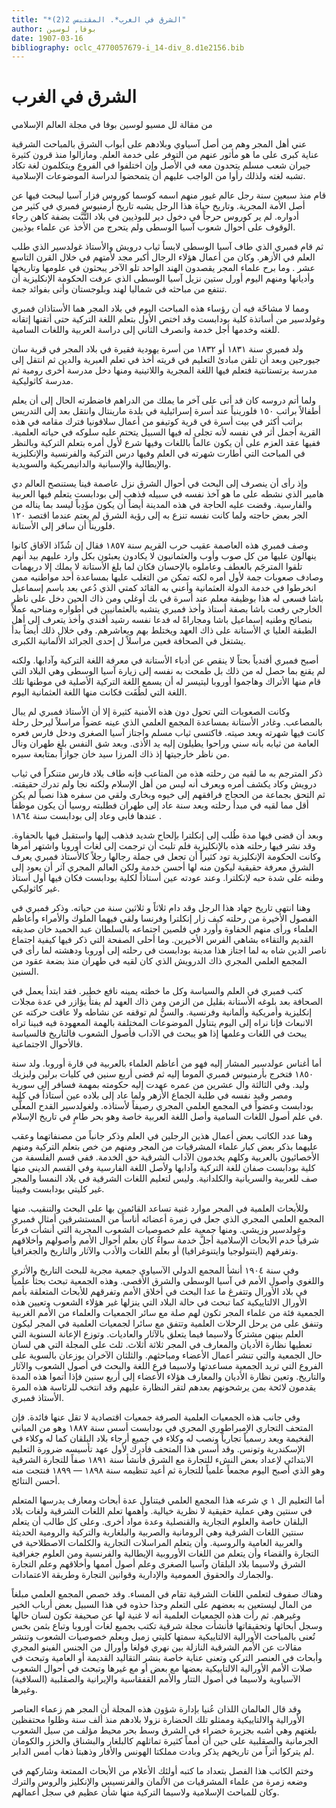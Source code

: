 ```yaml
---
title: "*الشرق في الغرب*. المقتبس 2(2)"
author: بوفا, لوسين
date: 1907-03-16
bibliography: oclc_4770057679-i_14-div_8.d1e2156.bib
---
```




#  الشرق في الغرب 


 من مقالة لل  مسيو  لوسين  بوفا  في مجلة  العالم الإسلامي 

 عني أهل المجر وهم من أصل آسياوي وبلادهم على أبواب الشرق بالمباحث الشرقية عناية كبرى على ما هو مأثور عنهم من التوفر على خدمة العلم. ومازالوا منذ قرون كثيرة جيران شعب مسلم يتحدون معه في الأصل وإن اختلفوا في الفروع ويتكلمون لغة تكاد تشبه لغته ولذلك رأوا من الواجب عليهم أن يتمحضوا لدراسة الموضوعات الإسلامية. 

 قام منذ  سبعين  سنة رجل عالم غيور منهم اسمه كوسما كوروس فزار آسيا ليبحث فيها عن أصل الأمة المجرية. وتاريخ حياة هذا الرجل يشبه تاريخ أرمنيوس فمبري في كثير من أدواره. لم ير كوروس حرجاً في دخول دير للبوذيين في بلاد التُّبَّت بضفة كاهن رجاء الوقوف على أحوال شعوب   آسيا الوسطى ولم يتحرج من الأخذ عن علماء بوذيين. 

 ثم قام فمبري الذي طاف آسيا الوسطى لابساً ثياب درويش والأستاذ غولدسير الذي طلب العلم في الأزهر. وكان من أعمال هؤلاء الرجال أكبر مجد لأمتهم في خلال القرن التاسع  عشر  . وما برح علماء المجر يقصدون الهند الواحد تلو الآخر يبحثون في علومها وتاريخها وأديانها ومنهم اليوم أورل  ستين  نزيل آسيا الوسطى الذي عرفت الحكومة الإنكليزية أن تنتفع من مباحثه في شماليا لهند وبلوجستان وأتى بفوائد جمة. 

 ومما لا مشاحّة فيه أن رؤساء هذه المباحث اليوم في بلاد المجر هما الأستاذان فمبري وغولدسير من أساتذة كلية بودابست وقد اختص الأول بتعلم اللغة التركية حتى أتقنها إتقانه للغته وخدمها أجل خدمة وانصرف الثاني إلى دراسة العربية واللغات السامية. 

 ولد فمبري سنة  ١٨٣١  أو  ١٨٣٢  من أسرة يهودية فقيرة في بلاد المجر في قرية سان جيورجين وبعد أن تلقن مبادئ التعليم في قريته أخذ في تعلم العبرية والدين ثم انتقل إلى مدرسة برتستانتية فتعلم فيها اللغة المجرية واللاتينية ومنها دخل مدرسة أخرى رومية ثم مدرسة كاثوليكية. 

 ولما أتم دروسه كان قد أتى على آخر ما يملك من الدراهم فاضطرته الحال إلى أن يعلم أطفالاً براتب  ١٥٠  فلورينياً عند أسرة إسرائيلية في بلدة مارينتال وانتقل بعد إلى التدريس براتب أكثر في بيت أسرة في قرية كوتيفو من أعمال سلافونيا فترك مقامه في هذه القرية أجمل أثر في نفسه لأنه تجلى له فيها السبيل يتحتم عليه سلوكه في حياته العلمية. ففيها   عقد   العزم على أن يكون عالماً باللغات وفيها شرع لأول أمره بتعلم التركية وبالنظر في المباحث التي أطارت شهرته في العلم وفيها درس التركية والفرنسية والإنكليزية والإيطالية والإسبانية والدانيمريكية والسويدية. 

 وإذ رأى أن ينصرف إلى البحث في أحوال الشرق نزل عاصمة فينا يستنصح العالم دي هامير الذي نشطه على ما هو آخذ نفسه في سبيله فذهب إلى بودابست يتعلم فيها العربية والفارسية. وقضت عليه الحاجة في هذه المدينة أيضاً أن يكون مؤَدِباً ليسد بما يناله من الجر بعض حاجته ولما كانت نفسه تنزع به إلى رؤية الشرق لم يعتم عندما اقتصد  ١٢٠  فلوريناً أن سافر إلى الأستانة. 

 وصف فمبري هذه العاصمة عقيب حرب القريم سنة  ١٨٥٧  فقال إن شُذّاذ الآفاق كانوا ينهالون عليها من كل صوب وأوب والعثمانيون لا يكادون يعبئون بكل وارد عليهم بيد أنهم تلقوا المترجَم بالعطف وعاملوه بالإحسان فكان لما بلغ الأستانة لا يملك إلا دريهمات وصادف صعوبات جمة لأول أمره لكنه تمكن من التغلب عليها بمساعدة  أحد  مواطنيه ممن انخرطوا في خدمة الدولة العثمانية وأعني به القائد كمتي الذي دُعي بعد باسم إسماعيل باشا فسعى له هذا بوظيفة معلم عند أسرة في بك أوغلي ومن ذاك الحين دخل على ناظر الخارجي رفعت باشا بصفة أستاذ وأخذ فمبري يتشبه بالعثمانيين في أطواره ومناحيه عملاً بنصائح وطنيه إسماعيل باشا ومجاراةً له فدعا نفسه رشيد أفندي وأخذ يتعرف إلى أهل الطبقة العليا ي الأستانة على ذاك العهد ويختلط بهم ويعاشرهم. وفي خلال ذلك أيضاً بدأ يشتغل في الصحافة   فعين مراسلاً ل  إحدى  الجرائد الألمانية الكبرى. 

 أصبح فمبري أفندياً بحتاً لا ينقص عن أدباء الأستانة في معرفة اللغة التركية وآدابها. ولكنه لم يقنع بما حصل له من ذلك بل طمحت به نفسه إلى زيارة آسيا الوسطى وهي البلاد التي قام منها الأتراك وهاجموا أوروبا ليتيسر له أن يسمع اللغة التركية الأصلية في موطنها تلك اللغة التي لطُفَت فكانت منها اللغة العثمانية اليوم. 

 وكانت الصعوبات التي تحول دون هذه الأمنية كثيرة إلا أن الأستاذ فمبري لم يبال بالمصاعب. وغادر الأستانة بمساعدة المجمع العلمي الذي عينه عضواً مراسلاً ليرحل رحلة كانت فيها شهرته وبعد صيته. فاكتسى ثياب مسلم واجتاز آسيا الصغرى ودخل   فارس فعره العامة من ثيابه بأنه سني وراحوا يطيلون إليه يد الأذى. وبعد شق النفس بلغ طهران ونال من ناظر خارجيتها إذ ذاك المرزا سيد خان جوازاً بمتابعة سيره. 

 ذكر المترجم به ما لقيه من رحلته هذه من المتاعب فإنه طاف بلاد فارس متنكراً في ثياب درويش وكاد يكشف أمره ويعرف أنه ليس من أهل الإسلام ولكنه نجا ولم تدرك حقيقته. ثم التحق بجماعة من الحجاج فرافقهم إلى خيوه وبخارى ولقي من سفره هذا نصباً لم يكن أقل مما لقيه في مبدأ رحلته وبعد سنة عاد إلى طهران فطلبته روسيا أن يكون موظفاً عندها فأبى وعاد إلى بودابست سنة  ١٨٦٤  . 

 وبعد أن قضى فيها مدة طُلب إلى إنكلترا بإلحاح شديد فذهب إليها واستقبل فيها بالحفاوة. وقد نشر فيها رحلته هذه بالإنكليزية فلم تلبث أن   ترجمت إلى لغات أوروبا واشتهر أمرها وكانت الحكومة الإنكليزية تود كثيراً أن تجعل في جملة رجالها رجلاً كالأستاذ فمبري يعرف الشرق معرفة حقيقية ليكون منه لها أحسن خدمة ولكن العالم المجري آثر أن يعود إلى وطنه على شدة حبه لإنكلترا. وعند عودته عين أستاذاً لكلية بودابست فكان فيها أول أستاذ غير كاثوليكي. 

 وهنا انتهى تاريخ جهاد هذا الرجل وقد دام ثلاثاً و  ثلاثين  سنة من حياته. وذكر فمبري في الفصول الأخيرة من رحلته كيف زار إنكلترا وفرنسا ولقي فيهما الملوك والأمراء وأعاظم العلماء ورأى منهم الحفاوة وأورد في فلصين اجتماعه بالسلطان عبد الحميد خان صديقه القديم والتقاءه بشاهي الفرس الأخيرين. وما أحلى الصفحة التي ذكر فيها كيفية اجتماع ناصر الدين شاه به لما اجتاز هذا مدينة بودابست في رحلته إلى أوروبا ودهشته لما رأى في المجمع العلمي المجري ذاك الدرويش الذي كان لقيه في طهران منذ بضعة عقود من السنين. 

 كتب فمبري في العلم والسياسة وكل ما خطته يمينه نافع خطير. فقد ابتدأ يعمل في الصحافة بعد بلوغه الأستانة بقليل من الزمن ومن ذاك العهد لم يفتأ يؤازر في عدة مجلات إنكليزية وأمريكية وألمانية وفرنسية. والسنُّ لم توقفه عن نشاطه ولا عاقت حركته عن الانبعاث فإنا نراه إلى اليوم يتناول الموضوعات المختلفة بالهمة المعهودة فيه فبينا تراه يبحث في اللغات وعلمها إذا هو يبحث في الآداب فأصول الشعوب فالتاريخ فالسياسة   فالأحوال الاجتماعية.  

 أما أغناس عولدسير المشار إليه فهو من أعاظم العلماء بالعربية في قارة أوروبا. ولد سنة  ١٨٥٠  فتخرج بأرمنيوس فمبري الموما إليه ثم قضى  أربع  سنين في كليات برلين ولبزيك وليد. وفي الثالثة وال  عشرين  من عمره عهدت إليه حكومته بمهمة فسافر إلى سورية ومصر وقيد نفسه في طلبة الجماع الأزهر ولما عاد إلى بلاده عين أستاذاً في كلية بودابست وعضواً في المجمع العلمي المجري رصيفاً لأستاذه. ولغولدسير القدح المعلَّى في علم أصول اللغات السامية وأصل اللغة العربية خاصة وهو بحر طامٍ في تاريخ الإسلام. 

 وهنا عدد الكاتب بعض أعمال هذين الرجلين في العلم وذكر جانباً من مصنفاتهما وعقب عليهما بذكر بعض كبار علماء المشرقيات من المجر ومنهم من خص بتعلم التركية ومنهم الأخصائيون بالعربية وكلهم يخدمون الآداب الشرقية حق الخدمة. ففي قسم الفلسفة من كلية بودابست صفان للغة التركية وآدابها ولأصل اللغة الفارسية وفي القسم الديني منها صف للعربية والسريانية والكلدانية. وليس لتعليم اللغات الشرقية في بلاد النمسا والمجر غير كليتي بودابست وفيينا. 

 وللأبحاث العلمية في المجر موارد غنية تساعد القائمين بها على البحث والتنقيب. منها المجمع العلمي المجري الذي جعل في زمرة أعضائه أناساً من المستشرقين أمثال فمبري وغولدسير وزيشي. ومنها جمعية علم خصوصيات الشعوب المجرية التي أنشأت فرعاً شرقياً خدم الأبحاث الإسلامية أجلَّ خدمة سواءٌ كان بعلم أحوال الأمم وأصولهم وأخلاقهم وتفرقهم (ايتنولوجيا وايتنوغرافيا) أو بعلم اللغات والأدب والآثار والتاريخ والجغرافيا.  

 وفي سنة  ١٩٠٤  أنشأ المجمع الدولي الآسياوي جمعية مجرية للبحث التاريخ والأثري واللغوي وأصول الأمم في آسيا الوسطى والشرق الأقصى. وهذه الجمعية تبحث بحثاً علمياً في بلاد الأورال وتتفرغ ما عدا البحث في أخلاق الأمم وتفرقهم للأبحاث المتعلقة بأمم الأورال الالتاييكية كما تبحث في حالة البلاد التي ينزلها غير هؤلاء الشعوب وتعيين هذه الجمعية فئة من علماء المجر تكون لهم صلة مع سائر الجمعيات والعلماء من الأمم الغربية وتنفق على من يرحل الرحلات العلمية وتتفق مع سائرا لجمعيات العلمية في المجر ليكون العلم بينهن مشتركاً ولاسيما فيما يتعلق بالآثار والعاديات. وتوزع الإعانة السنوية التي   تعطيها نظارة الأديان والمعارف في المجر  ثلاثة  أثلاث.  ثلث  على المجلة التي هي لسان حال الجمعية والتي تنشر أعمال الأعضاء ومباحثهم. والثلثان الآخران يوزعان بالسوية على الفروع التي تريد الجمعية مساعدتها ولاسيما فرع اللغة والبحث في أصول الشعوب والآثار والتاريخ. وتعين نظارة الأديان والمعارف هؤلاء الأعضاء إلى  أربع  سنين فإذا أتموا هذه المدة يقدمون لائحة بمن يرشحونهم بعدهم لتقر النظارة عليهم وقد انتخب للرئاسة هذه المرة الأستاذ فمبري. 

 وفي جانب هذه الجمعيات العلمية الصرفة جمعيات اقتصادية لا تقل عنها فائدة. فإن المتحف التجاري الإمبراطوري المجري في بودابست أسس سنة  ١٨٨٧  وهو من المباني الفخيمة ويعد رسمياً تجارياً ونصب له وكلاء في جميع   أرجاء بلاد البلقان كما له وكلاء في الإسكندرية وتونس. وقد أسس هذا المتحف فأدرك لأول عهد تأسيسه ضرورة التعليم الابتدائي لإعداد بعض النشء للتجارة مع الشرق فأنشأ سنة  ١٨٩١  صفاً للتجارة الشرقية وهو الذي أصبح اليوم مجمعاً علمياً للتجارة ثم أعيد تنظيمه سنة  ١٨٩٨  —  ١٨٩٩  فنتجت منه أحسن النتائج. 

 أما التعليم ال  ١  ي شرعه هذا المجمع العلمي فيتناول عدة أبحاث ومعارف يدرسها المتعلم في سنتين وهي عملية حقيقية لا نظرية خيالية. وأهمها تعلم اللغات الشرقية ولغات بلاد البلقان خاصة والعلوم التجارية والقنصلية وعدة مواد أخرى. وعلى كل طالب أن يتعلم سنتين اللغات الشرقية وهي الرومانية والصربية والبلغارية والتركية والرومية الحديثة والعربية العامية والروسية. وأن يتعلم المراسلات التجارية والكلمات الاصطلاحية في التجارة والقضاء وأن يتعلم من اللغات الأوروبية الإيطالية والفرنسية ومن العلوم جغرافية الشرق ولاسيما بلاد البلقان وآسيا الصغرى وعلم أصول أممها وأخلاقهم وعلم التجارة والجمارك والحقوق العمومية والإدارية وقوانين التجارة وطريقة الاعتمادات. 

 وهناك صفوف لتعلمي اللغات الشرقية تقام في المساء. وقد خصص المجمع العلمي مبلغاً من المال ليستعين به بعضهم على التعلم وحذا حذوه في هذا السبيل بعض أرباب الخير وغيرهم. ثم رأت هذه الجمعيات العلمية أنه لا غنية لها عن صحيفة تكون لسان حالها وسجل أبحاثها وتحقيقاتها فأنشأت مجلة شرقية تكتب بجميع لغات أوروبا وتباع بثمن بخس   تُعنى بالمباحث   الأورالية الالتاييكية سمتها كليتي زميل وبعلم خصوصيات الشعوب وتنشر مقالات عن الأمم الشرقية النازلة بين نهري فولغا وأورال من الجنس الفينو المجري وأبحاث في العنصر التركي وتعنى عناية خاصة بنشر التقاليد القديمة أو العامية وتبحث في صلات الأمم الأورالية الالتاييكية بعضها مع بعض أو مع غيرها وتبحث في أحوال الشعوب الآسياوية ولاسيما في أصول التتار والأمم القفقاسية والإيرانية والصقلبية (السلافية) وغيرها. 

 وقد قال العالمان اللذان عُنيا بإدارة شؤون هذه المجلة أن المجر هم زعماء العناصر الأورالية والالتاييكية وممثلو تلك الحضارة نزولا بلادهم منذ  ألف  سنة وظلوا محتفظين بلغتهم وهي أشبه بجزيرة خضراء في الشرق وسط بحر محيط مؤلف من سيل الشعوب الجرمانية والصقلبية على حين أن أمماً كثيرة تماثلهم كالبلغار والبشناق والخزر والكومان لم يتركوا أثراً من تاريخهم يذكر وبادت مملكتا الهونس والأفار وذهبتا ذهاب أمس الدابر. 

 وختم الكاتب هذا الفصل بتعداد ما كتبه أولئك الأعلام من الأبحاث الممتعة وشاركهم في وضعه زمرة من علماء المشرقيات من الألمان والفرنسيس والإنكليز والروس والترك وكان للمباحث الإسلامية ولاسيما التركية منها شأن عظيم في سجل أعمالهم.  
